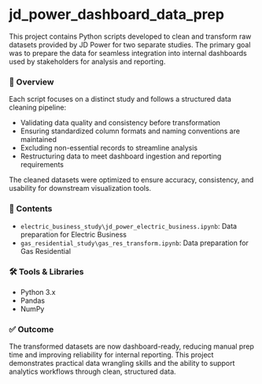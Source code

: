 # jd_power_dashboard_data_prep

This project contains Python scripts developed to clean and transform raw datasets provided by JD Power for two separate studies. The primary goal was to prepare the data for seamless integration into internal dashboards used by stakeholders for analysis and reporting.

### 🧹 Overview

Each script focuses on a distinct study and follows a structured data cleaning pipeline:

* Validating data quality and consistency before transformation
* Ensuring standardized column formats and naming conventions are maintained
* Excluding non-essential records to streamline analysis
* Restructuring data to meet dashboard ingestion and reporting requirements

The cleaned datasets were optimized to ensure accuracy, consistency, and usability for downstream visualization tools.

### 📁 Contents

* `electric_business_study\jd_power_electric_business.ipynb`: Data preparation for Electric Business
* `gas_residential_study\gas_res_transform.ipynb`: Data preparation for Gas Residential

### 🛠 Tools & Libraries

* Python 3.x
* Pandas
* NumPy

### ✅ Outcome

The transformed datasets are now dashboard-ready, reducing manual prep time and improving reliability for internal reporting. This project demonstrates practical data wrangling skills and the ability to support analytics workflows through clean, structured data.
